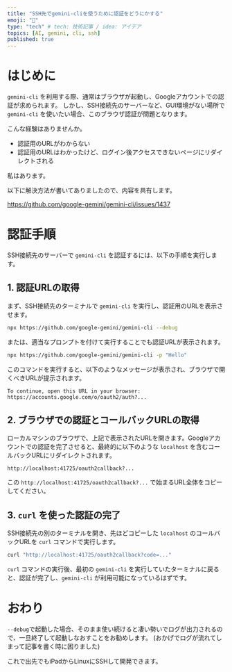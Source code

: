 ```yaml
---
title: "SSH先でgemini-cliを使うために認証をどうにかする"
emoji: "🚗"
type: "tech" # tech: 技術記事 / idea: アイデア
topics: [AI, gemini, cli, ssh]
published: true
---
```


# はじめに

`gemini-cli` を利用する際、通常はブラウザが起動し、Googleアカウントでの認証が求められます。
しかし、SSH接続先のサーバーなど、GUI環境がない場所で `gemini-cli` を使いたい場合、このブラウザ認証が問題となります。

こんな経験はありませんか。

- 認証用のURLがわからない
- 認証用のURLはわかったけど、ログイン後アクセスできないページにリダイレクトされる

私はあります。

以下に解決方法が書いてありましたので、内容を共有します。

https://github.com/google-gemini/gemini-cli/issues/1437

# 認証手順

SSH接続先のサーバーで `gemini-cli` を認証するには、以下の手順を実行します。

## 1. 認証URLの取得

まず、SSH接続先のターミナルで `gemini-cli` を実行し、認証用のURLを表示させます。

```bash
npx https://github.com/google-gemini/gemini-cli --debug
```

または、適当なプロンプトを付けて実行することでも認証URLが表示されます。

```bash
npx https://github.com/google-gemini/gemini-cli -p "Hello"
```

このコマンドを実行すると、以下のようなメッセージが表示され、ブラウザで開くべきURLが提示されます。

```text
To continue, open this URL in your browser:
https://accounts.google.com/o/oauth2/auth?...
```

## 2. ブラウザでの認証とコールバックURLの取得

ローカルマシンのブラウザで、上記で表示されたURLを開きます。Googleアカウントでの認証を完了させると、最終的に以下のような `localhost` を含むコールバックURLにリダイレクトされます。

```text
http://localhost:41725/oauth2callback?...
```

この `http://localhost:41725/oauth2callback?...` で始まるURL全体をコピーしてください。

## 3. `curl` を使った認証の完了

SSH接続先の別のターミナルを開き、先ほどコピーした `localhost` のコールバックURLを `curl` コマンドで実行します。

```bash
curl "http://localhost:41725/oauth2callback?code=..."
```

`curl` コマンドの実行後、最初の `gemini-cli` を実行していたターミナルに戻ると、認証が完了し、`gemini-cli` が利用可能になっているはずです。

# おわり

`--debug`で起動した場合、そのまま使い続けると凄い勢いでログが出力されるので、一旦終了して起動しなおすことをお勧めします。
(おかげでログが流れてしまって記事を書く時に困りました)

これで出先でもiPadからLinuxにSSHして開発できます。
